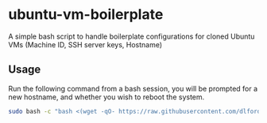 # ubuntu-vm-boilerplate

A simple bash script to handle boilerplate configurations for cloned Ubuntu VMs (Machine ID, SSH server keys, Hostname)

## Usage

Run the following command from a bash session, you will be prompted for a new hostname, and whether you wish to reboot the system.

```sh
sudo bash -c "bash <(wget -qO- https://raw.githubusercontent.com/dlford/ubuntu-vm-boilerplate/master/run.sh)"
```

